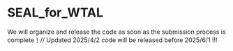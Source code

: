 # SEAL_for_WTAL
We will organize and release the code as soon as the submission process is complete！//
Updated 2025/4/2 code will be released before 2025/6/1 !!!
